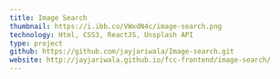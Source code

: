 ```yaml
---
title: Image Search
thumbnail: https://i.ibb.co/VWxdN4c/image-search.png
technology: Html, CSS3, ReactJS, Unsplash API
type: project
github: https://github.com/jayjariwala/Image-search.git
website: http://jayjariwala.github.io/fcc-frontend/image-search/
---
```


